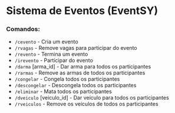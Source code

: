 # Sistema de Eventos (EventSY)

### Comandos:
+ `/cevento` - Cria um evento
+ `/rvagas` - Remove vagas para participar do evento
+ `/revento` - Termina um evento
+ `/irevento` - Participar do evento
+ `/darma` [arma_id] - Dar arma para todos os participantes
+ `/rarmas` - Remove as armas de todos os participantes
+ `/congelar` - Congela todos os participantes
+ `/descongelar` - Descongela todos os participantes
+ `/eliminar` - Mata todos os participantes
+ `/dveiculo` [veiculo_id] - Dar veículo para todos os participantes
+ `/rveiculos` - Remove os veículos de todos os participantes
